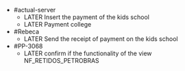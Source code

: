 - #actual-server
	- LATER Insert the payment of the kids school
	- LATER Payment college
- #Rebeca
	- LATER Send the receipt of payment on the kids school
- #PP-3068
	- LATER confirm if the functionality of the view NF_RETIDOS_PETROBRAS